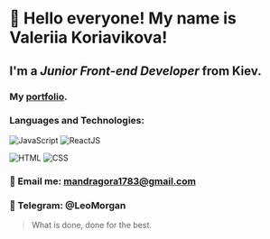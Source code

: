 # 👋 Hello everyone! My name is **Valeriia Koriavikova**!
## I'm a *Junior Front-end Developer* from Kiev.
### My [portfolio](https://github.com/LeoMorgan113/LeoMorgan113.github.io).
### Languages and Technologies:
![JavaScript](https://img.shields.io/badge/-JavaScript-060606?style=for-the-badge&logo=javascript)
![ReactJS](https://img.shields.io/badge/-ReactJS-060606?style=for-the-badge&logo=react)

![HTML](https://img.shields.io/badge/-HTML-060606?style=for-the-badge&logo=html5)
![CSS](https://img.shields.io/badge/-CSS-060606?style=for-the-badge&logo=css3)

### :email: Email me: mandragora1783@gmail.com
### :calling: Telegram: @LeoMorgan


> What is done, done for the best.
<!--
**LeoMorgan113/LeoMorgan113** is a ✨ _special_ ✨ repository because its `README.md` (this file) appears on your GitHub profile.

Here are some ideas to get you started:

- 🔭 I’m currently working on ...
- 🌱 I’m currently learning ...
- 👯 I’m looking to collaborate on ...
- 🤔 I’m looking for help with ...
- 💬 Ask me about ...
- 📫 How to reach me: ...
- 😄 Pronouns: ...
- ⚡ Fun fact: ...
-->
